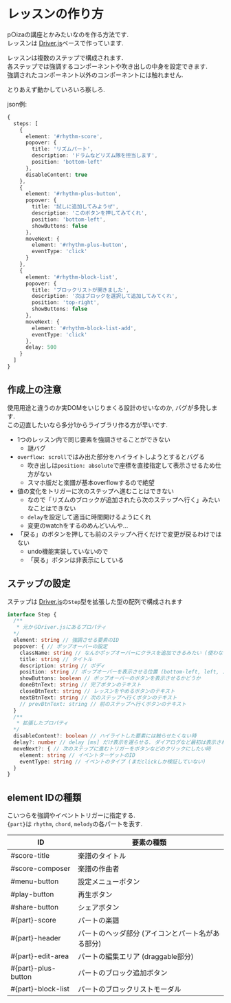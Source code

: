 # レッスンの作り方

p○izaの講座とかみたいなのを作る方法です.  
レッスンは [Driver.js](https://github.com/kamranahmedse/driver.js)ベースで作っています.

レッスンは複数のステップで構成されます.  
各ステップでは強調するコンポーネントや吹き出しの中身を設定できます.  
強調されたコンポーネント以外のコンポーネントには触れません.

とりあえず動かしていろいろ察しろ.

json例:

```typescript
{
  steps: [
    {
      element: '#rhythm-score',
      popover: {
        title: 'リズムパート',
        description: 'ドラムなどリズム隊を担当します',
        position: 'bottom-left'
      },
      disableContent: true
    },
    {
      element: '#rhythm-plus-button',
      popover: {
        title: '試しに追加してみようぜ',
        description: 'このボタンを押してみてくれ',
        position: 'bottom-left',
        showButtons: false
      },
      moveNext: {
        element: '#rhythm-plus-button',
        eventType: 'click'
      }
    },
    {
      element: '#rhythm-block-list',
      popover: {
        title: 'ブロックリストが開きました',
        description: '次はブロックを選択して追加してみてくれ',
        position: 'top-right',
        showButtons: false
      },
      moveNext: {
        element: '#rhythm-block-list-add',
        eventType: 'click'
      },
      delay: 500
    }
  ]
}
```

## 作成上の注意

使用用途と違うのか実DOMをいじりまくる設計のせいなのか, バグが多発します.  
この辺直したいなら多分1からライブラリ作る方が早いです.

- 1つのレッスン内で同じ要素を強調させることができない
  - 謎バグ
- `overflow: scroll`ではみ出た部分をハイライトしようとするとバグる
  - 吹き出しは`position: absolute`で座標を直接指定して表示させるため仕方がない
  - スマホ版だと楽譜が基本overflowするので絶望
- 値の変化をトリガーに次のステップへ進むことはできない
  - なので「リズムのブロックが追加されたら次のステップへ行く」みたいなことはできない
  - `delay`を設定して適当に時間開けるようにくれ
  - 変更のwatchをするのめんどいんや...
- 「戻る」のボタンを押しても前のステップへ行くだけで変更が戻るわけではない
  - undo機能実装していないので
  - 「戻る」ボタンは非表示にしている

## ステップの設定

ステップは [Driver.js](https://github.com/kamranahmedse/driver.js)の`Step`型を拡張した型の配列で構成されます

```typescript
interface Step {
  /**
   * 元からDriver.jsにあるプロパティ
  */
  element: string // 強調させる要素のID
  popover: { // ポップオーバーの設定
    className: string // なんかポップオーバーにクラスを追加できるみたい (使わない)
    title: string // タイトル
    description: string // ボディ
    position: string // ポップオーバーを表示させる位置 (bottom-left, left, ...)
    showButtons: boolean // ポップオーバーのボタンを表示させるかどうか
    doneBtnText: string // 完了ボタンのテキスト
    closeBtnText: string // レッスンをやめるボタンのテキスト
    nextBtnText: string // 次のステップへ行くボタンのテキスト
    // prevBtnText: string // 前のステップへ行くボタンのテキスト
  }
  /**
   * 拡張したプロパティ
  */
  disableContent?: boolean // ハイライトした要素には触らせたくない時
  delay?: number // delay [ms] だけ表示を遅らせる. ダイアログなど最初は表示されていないものをハイライトしたいときに使ってくれ.
  moveNext?: { // 次のステップに進むトリガーをボタンなどのクリックにしたい時
    element: string // イベントターゲットのID
    eventType: string // イベントのタイプ (まだclickしか検証していない)
  }
}
```

## element IDの種類

こいつらを強調やイベントトリガーに指定する.  
`{part}`は `rhythm`, `chord`, `melody`の各パートを表す.

|  ID  |  要素の種類  |
| ---- | ---- |
|  #score-title  |  楽譜のタイトル  |
|  #score-composer  |  楽譜の作曲者  |
|  #menu-button  |  設定メニューボタン  |
|  #play-button  |  再生ボタン  |
|  #share-button  |  シェアボタン  |
|  #{part}-score  |  パートの楽譜  |
|  #{part}-header  |  パートのヘッダ部分 (アイコンとパート名がある部分)  |
|  #{part}-edit-area  |  パートの編集エリア (draggable部分)  |
|  #{part}-plus-button  |  パートのブロック追加ボタン  |
|  #{part}-block-list  |  パートのブロックリストモーダル  |

